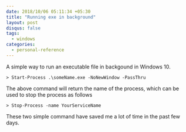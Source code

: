 ```yaml
---
date: 2018/10/06 05:11:34 +05:30
title: "Running exe in background"
layout: post
disqus: false
tags:
  - windows
categories:
  - personal-reference
---
```


A simple way to run an executable file in backgound in Windows 10.

```
> Start-Process .\someName.exe -NoNewWindow -PassThru
```

The above command will return the name of the process, which can be used to stop the process as follows

```
> Stop-Process -name YourServiceName
```

These two simple command have saved me a lot of time in the past few days.
